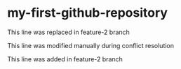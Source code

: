 # my-first-github-repository
This line was replaced in feature-2 branch

This line was modified manually during conflict resolution

This line was added in feature-2 branch